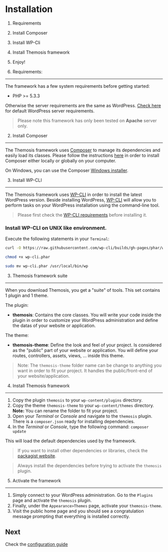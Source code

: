 Installation
============

1. Requirements
2. Install Composer
3. Install WP-Cli
4. Install Themosis framework
5. Enjoy!


1. Requirements:
----------------

The framework has a few system requirements before getting started:

- PHP >= 5.3.3

Otherwise the server requirements are the same as WordPress. [Check here](http://wordpress.org/about/requirements/) for default WordPress server requirements.

> Please note this framework has only been tested on **Apache** server only.

2. Install Composer
-------------------

The Themosis framework uses [Composer](https://getcomposer.org/) to manage its dependencies and easily load its classes. Please follow the instructions [here](https://getcomposer.org/doc/00-intro.md) in order to install Composer either locally or globally on your computer.

On Windows, you can use the Composer [Windows installer](https://getcomposer.org/Composer-Setup.exe).

3. Install WP-CLI
-----------------

The Themosis framework uses [WP-CLI](http://wp-cli.org/) in order to install the latest WordPress version. Beside installing WordPress, [WP-CLI](http://wp-cli.org/) will allow you to perform tasks on your WordPress installation using the command-line tool.

> Please first check the [WP-CLI requirements](http://wp-cli.org/#requirements) before installing it.

### Install WP-CLI on UNIX like environment.

Execute the following statements in your `Terminal`:

```bash
curl -O https://raw.githubusercontent.com/wp-cli/builds/gh-pages/phar/wp-cli.phar
```

```bash
chmod +x wp-cli.phar

sudo mv wp-cli.phar /usr/local/bin/wp
```


3. Themosis framework suite
---------------------------
When you download Themosis, you get a "suite" of tools. This set contains 1 plugin and 1 theme.

The plugin:

- **themosis**: Contains the core classes. You will write your code inside the plugin in order to customize your WordPress administration and define the datas of your website or application.

The theme:

- **themosis-theme**: Define the look and feel of your project. Is considered as the "public" part of your website or application. You will define your routes, controllers, assets, views, ... inside this theme.

> Note: The `themosis-theme` folder name can be change to anything you want in order to fit your project. It handles the public/front-end of your website/application.

4. Install Themosis framework
-----------------------------

1. Copy the plugin `themosis` to your `wp-content/plugins` directory.
2. Copy the theme `themosis-theme` to your `wp-content/themes` directory. **Note:** You can rename the folder to fit your project.
3. Open your _Terminal_ or _Console_ and navigate to the `themosis` plugin. There is a `composer.json` ready for installing dependencies.
4. In the _Terminal_ or _Console_, type the following command: `composer update`

This will load the default dependencies used by the framework.

> If you want to install other dependencies or libraries, check the [packagist website](https://packagist.org/).

> Always install the dependencies before trying to activate the `themosis` plugin.

5. Activate the framework
-------------------------

1. Simply connect to your WordPress administration. Go to the `Plugins` page and activate the `themosis` plugin.
2. Finally, under the `Appearance>Themes` page, activate your `themosis-theme`.
3. Visit the public home page and you should see a congratulation message prompting that everything is installed correctly.

Next
----
Check the [configuration guide](https://github.com/themosis/documentation/blob/master/configuration.md)

